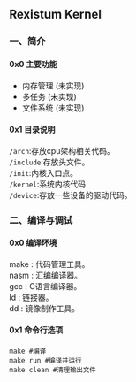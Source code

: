 ## Rexistum Kernel
### 一、简介
#### 0x0 主要功能
* 内存管理 (未实现)
* 多任务 (未实现)
* 文件系统 (未实现)

#### 0x1 目录说明
```/arch```:存放cpu架构相关代码。<br>
```/include```:存放头文件。<br>
```/init```:内核入口点。<br>
```/kernel```:系统内核代码<br>
```/device```:存放一些设备的驱动代码。

### 二、编译与调试
#### 0x0 编译环境
make : 代码管理工具。<br>
nasm : 汇编编译器。<br>
gcc : C语言编译器。<br>
ld : 链接器。<br>
dd : 镜像制作工具。

#### 0x1 命令行选项
```
make #编译
make run #编译并运行
make clean #清理输出文件
```
